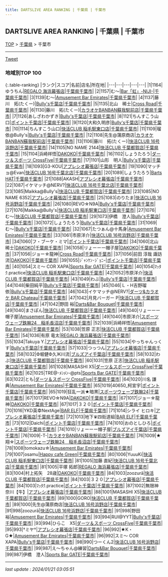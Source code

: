 ```yaml
---
title: DARTSLIVE AREA RANKING | 千葉県 | 千葉市
---
```

## DARTSLIVE AREA RANKING | 千葉県 | 千葉市

[TOP](/darts/rank/) > [千葉県](/darts/rank/千葉県/) > 千葉市

___

<a href="https://twitter.com/share?ref_src=twsrc%5Etfw" data-text="DARTSLIVE AREA RANKING | 千葉県千葉市" class="twitter-share-button" data-via="DARTSLIVE" data-hashtags="DARTSLIVE" data-related="DARTSLIVE" data-show-count="false">Tweet</a>

### 地域別TOP 100

{:.table-ranking}
|ランク|スコア|名前|店名|所在地|
|---|---|---|---|---|
|1|1164|ゆうちん|<a href="https://search.dartslive.com/jp/shop/b5b90037bdfacbd058d385ea46352d8f">REGALO 海浜幕張店</a>|<a href="/darts/rank/千葉県/千葉市">千葉県千葉市</a>|
|2|1157|む〜|<a href="https://search.dartslive.com/jp/shop/bd90e5d8af277c550d9b047a20a7ba1e">Bar「虹」-NIJI-</a>|<a href="/darts/rank/千葉県/千葉市">千葉県千葉市</a>|
|3|1139|む〜|<a href="https://search.dartslive.com/jp/shop/ffbe924bf97d20b4a3f63593b5358cc4">Amusement Bar Emirates</a>|<a href="/darts/rank/千葉県/千葉市">千葉県千葉市</a>|
|4|1137|藤川　拓(たくー)|<a href="https://search.dartslive.com/jp/shop/3f55d43810ce7d130d9b047a20a7ba1e">Bully's千葉店</a>|<a href="/darts/rank/千葉県/千葉市">千葉県千葉市</a>|
|5|1135|北山　稀士|<a href="https://search.dartslive.com/jp/shop/9576dfb2d55dcbc00d9b047a20a7ba1e">Cross Road</a>|<a href="/darts/rank/千葉県/千葉市">千葉県千葉市</a>|
|6|1130|藤川　拓(たくー)|<a href="https://search.dartslive.com/jp/shop/3c70e6ab990f79b20d9b047a20a7ba1e">カラオケBANBAN蘇我駅前店</a>|<a href="/darts/rank/千葉県/千葉市">千葉県千葉市</a>|
|7|1126|あしざわかずき|<a href="https://search.dartslive.com/jp/shop/3f55d43810ce7d130d9b047a20a7ba1e">Bully's千葉店</a>|<a href="/darts/rank/千葉県/千葉市">千葉県千葉市</a>|
|8|1121|ちんすこう山口|<a href="https://search.dartslive.com/jp/shop/82e39953281bf2d20d9b047a20a7ba1e">ポイント千葉店</a>|<a href="/darts/rank/千葉県/千葉市">千葉県千葉市</a>|
|9|1120|大和久明彦|<a href="https://search.dartslive.com/jp/shop/3f55d43810ce7d130d9b047a20a7ba1e">Bully's千葉店</a>|<a href="/darts/rank/千葉県/千葉市">千葉県千葉市</a>|
|10|1114|ちんすこう山口|<a href="https://search.dartslive.com/jp/shop/c7fc337da6fe47a3f454cb89828a1cfe">快活CLUB 稲毛駅東口店</a>|<a href="/darts/rank/千葉県/千葉市">千葉県千葉市</a>|
|11|1109|瑠依@Bully&#x27;s|<a href="https://search.dartslive.com/jp/shop/3f55d43810ce7d130d9b047a20a7ba1e">Bully's千葉店</a>|<a href="/darts/rank/千葉県/千葉市">千葉県千葉市</a>|
|12|1108|先生@蒲原商店|<a href="https://search.dartslive.com/jp/shop/3c70e6ab990f79b20d9b047a20a7ba1e">カラオケBANBAN蘇我駅前店</a>|<a href="/darts/rank/千葉県/千葉市">千葉県千葉市</a>|
|13|1106|藤川　拓(たくー)|<a href="https://search.dartslive.com/jp/shop/08fa569a1bcb6abba3f63593b5358cc4">快活CLUB 16号浜野店</a>|<a href="/darts/rank/千葉県/千葉市">千葉県千葉市</a>|
|14|1105|NO NAME 2144|<a href="https://search.dartslive.com/jp/shop/bd3ff5acde8bd4e6fec1ae84bb28bd87">快活CLUB 千葉都賀店</a>|<a href="/darts/rank/千葉県/千葉市">千葉県千葉市</a>|
|15|1104|浜崎祥悟|<a href="https://search.dartslive.com/jp/shop/65bbd9f6bf632bc8f454cb89828a1cfe">DAKOKO</a>|<a href="/darts/rank/千葉県/千葉市">千葉県千葉市</a>|
|16|1102|しょうたろう|<a href="https://search.dartslive.com/jp/shop/fae6958c12241d580d9b047a20a7ba1e">ダーツ＆スポーツ CrossFive</a>|<a href="/darts/rank/千葉県/千葉市">千葉県千葉市</a>|
|17|1101|山形　明人|<a href="https://search.dartslive.com/jp/shop/3f55d43810ce7d130d9b047a20a7ba1e">Bully's千葉店</a>|<a href="/darts/rank/千葉県/千葉市">千葉県千葉市</a>|
|18|1093|G3-KOU|<a href="https://search.dartslive.com/jp/shop/8ed2aa6e991429195f9f3321c1147265">アプレシオ幕張店</a>|<a href="/darts/rank/千葉県/千葉市">千葉県千葉市</a>|
|19|1090|マッチョ@Evan|<a href="https://search.dartslive.com/jp/shop/b2dd3d9ae1aa00c225d56fb0e5c39bac">快活CLUB 16号千葉北店</a>|<a href="/darts/rank/千葉県/千葉市">千葉県千葉市</a>|
|20|1089|しょうたろう|<a href="https://search.dartslive.com/jp/shop/33942a19d84e7fad0d9b047a20a7ba1e">Barts HAT</a>|<a href="/darts/rank/千葉県/千葉市">千葉県千葉市</a>|
|21|1088|AKASH|<a href="https://search.dartslive.com/jp/shop/8ed2aa6e991429195f9f3321c1147265">アプレシオ幕張店</a>|<a href="/darts/rank/千葉県/千葉市">千葉県千葉市</a>|
|22|1087|イケマッチ@NERV?|<a href="https://search.dartslive.com/jp/shop/b2dd3d9ae1aa00c225d56fb0e5c39bac">快活CLUB 16号千葉北店</a>|<a href="/darts/rank/千葉県/千葉市">千葉県千葉市</a>|
|23|1085|Maikka@Bully&#x27;s|<a href="https://search.dartslive.com/jp/shop/bd3ff5acde8bd4e6fec1ae84bb28bd87">快活CLUB 千葉都賀店</a>|<a href="/darts/rank/千葉県/千葉市">千葉県千葉市</a>|
|23|1085|NO NAME 6352|<a href="https://search.dartslive.com/jp/shop/8ed2aa6e991429195f9f3321c1147265">アプレシオ幕張店</a>|<a href="/darts/rank/千葉県/千葉市">千葉県千葉市</a>|
|25|1083|のりたま|<a href="https://search.dartslive.com/jp/shop/08fa569a1bcb6abba3f63593b5358cc4">快活CLUB 16号浜野店</a>|<a href="/darts/rank/千葉県/千葉市">千葉県千葉市</a>|
|26|1080|REVO☆N9A|<a href="https://search.dartslive.com/jp/shop/3f55d43810ce7d130d9b047a20a7ba1e">Bully's千葉店</a>|<a href="/darts/rank/千葉県/千葉市">千葉県千葉市</a>|
|27|1076|Maikka@Bully&#x27;s|<a href="https://search.dartslive.com/jp/shop/c7fc337da6fe47a3f454cb89828a1cfe">快活CLUB 稲毛駅東口店</a>|<a href="/darts/rank/千葉県/千葉市">千葉県千葉市</a>|
|27|1076|む〜|<a href="https://search.dartslive.com/jp/shop/bd3ff5acde8bd4e6fec1ae84bb28bd87">快活CLUB 千葉都賀店</a>|<a href="/darts/rank/千葉県/千葉市">千葉県千葉市</a>|
|29|1073|伊橋　澄人|<a href="https://search.dartslive.com/jp/shop/3f55d43810ce7d130d9b047a20a7ba1e">Bully's千葉店</a>|<a href="/darts/rank/千葉県/千葉市">千葉県千葉市</a>|
|30|1072|しょうたろう|<a href="https://search.dartslive.com/jp/shop/3f55d43810ce7d130d9b047a20a7ba1e">Bully's千葉店</a>|<a href="/darts/rank/千葉県/千葉市">千葉県千葉市</a>|
|31|1069|む〜|<a href="https://search.dartslive.com/jp/shop/3f55d43810ce7d130d9b047a20a7ba1e">Bully's千葉店</a>|<a href="/darts/rank/千葉県/千葉市">千葉県千葉市</a>|
|32|1067|たつぁん@十馬身|<a href="https://search.dartslive.com/jp/shop/ffbe924bf97d20b4a3f63593b5358cc4">Amusement Bar Emirates</a>|<a href="/darts/rank/千葉県/千葉市">千葉県千葉市</a>|
|33|1061|市原洋介|<a href="https://search.dartslive.com/jp/shop/08fa569a1bcb6abba3f63593b5358cc4">快活CLUB 16号浜野店</a>|<a href="/darts/rank/千葉県/千葉市">千葉県千葉市</a>|
|34|1060|フ・ブーケ・ミマ|<a href="https://search.dartslive.com/jp/shop/82e39953281bf2d20d9b047a20a7ba1e">ポイント千葉店</a>|<a href="/darts/rank/千葉県/千葉市">千葉県千葉市</a>|
|34|1060|北山　稀士|<a href="https://search.dartslive.com/jp/shop/65bbd9f6bf632bc8f454cb89828a1cfe">DAKOKO</a>|<a href="/darts/rank/千葉県/千葉市">千葉県千葉市</a>|
|36|1058|リょーーー帽子屋|<a href="https://search.dartslive.com/jp/shop/65bbd9f6bf632bc8f454cb89828a1cfe">DAKOKO</a>|<a href="/darts/rank/千葉県/千葉市">千葉県千葉市</a>|
|37|1056|ジョー☆龍神|<a href="https://search.dartslive.com/jp/shop/9576dfb2d55dcbc00d9b047a20a7ba1e">Cross Road</a>|<a href="/darts/rank/千葉県/千葉市">千葉県千葉市</a>|
|37|1056|前田 淳哉 諏訪流|<a href="https://search.dartslive.com/jp/shop/65bbd9f6bf632bc8f454cb89828a1cfe">DAKOKO</a>|<a href="/darts/rank/千葉県/千葉市">千葉県千葉市</a>|
|39|1055|ｼﾞｬﾝｹﾝ･ｼﾞｮﾆｰ|<a href="https://search.dartslive.com/jp/shop/82e39953281bf2d20d9b047a20a7ba1e">ポイント千葉店</a>|<a href="/darts/rank/千葉県/千葉市">千葉県千葉市</a>|
|40|1054|スミ〜 COR XAPA|<a href="https://search.dartslive.com/jp/shop/09377d019821273b5f9f3321c1147265">Sports Bar GATE</a>|<a href="/darts/rank/千葉県/千葉市">千葉県千葉市</a>|
|40|1054|ﾏｯﾀｸ.practice|<a href="https://search.dartslive.com/jp/shop/c7fc337da6fe47a3f454cb89828a1cfe">快活CLUB 稲毛駅東口店</a>|<a href="/darts/rank/千葉県/千葉市">千葉県千葉市</a>|
|42|1052|市原洋介|<a href="https://search.dartslive.com/jp/shop/bd3ff5acde8bd4e6fec1ae84bb28bd87">快活CLUB 千葉都賀店</a>|<a href="/darts/rank/千葉県/千葉市">千葉県千葉市</a>|
|43|1049|わぶ|<a href="https://search.dartslive.com/jp/shop/3f55d43810ce7d130d9b047a20a7ba1e">Bully's千葉店</a>|<a href="/darts/rank/千葉県/千葉市">千葉県千葉市</a>|
|44|1048|柴田純平|<a href="https://search.dartslive.com/jp/shop/3f55d43810ce7d130d9b047a20a7ba1e">Bully's千葉店</a>|<a href="/darts/rank/千葉県/千葉市">千葉県千葉市</a>|
|45|1046|Ｌ・H吉野瑠依|<a href="https://search.dartslive.com/jp/shop/3f55d43810ce7d130d9b047a20a7ba1e">Bully's千葉店</a>|<a href="/darts/rank/千葉県/千葉市">千葉県千葉市</a>|
|46|1043|イケマッチ@NERV?|<a href="https://search.dartslive.com/jp/shop/294adea72142dbee0d9b047a20a7ba1e">ダーツ&カラオケ BAR Chateau</a>|<a href="/darts/rank/千葉県/千葉市">千葉県千葉市</a>|
|47|1042|月見バーガー P|<a href="https://search.dartslive.com/jp/shop/bd3ff5acde8bd4e6fec1ae84bb28bd87">快活CLUB 千葉都賀店</a>|<a href="/darts/rank/千葉県/千葉市">千葉県千葉市</a>|
|47|1042|野田 裕|<a href="https://search.dartslive.com/jp/shop/9fdd87ed487eea100d9b047a20a7ba1e">Darts&Bar Bouquet</a>|<a href="/darts/rank/千葉県/千葉市">千葉県千葉市</a>|
|49|1040|まさぽん|<a href="https://search.dartslive.com/jp/shop/bd3ff5acde8bd4e6fec1ae84bb28bd87">快活CLUB 千葉都賀店</a>|<a href="/darts/rank/千葉県/千葉市">千葉県千葉市</a>|
|49|1040|リょーーー帽子屋|<a href="https://search.dartslive.com/jp/shop/ffbe924bf97d20b4a3f63593b5358cc4">Amusement Bar Emirates</a>|<a href="/darts/rank/千葉県/千葉市">千葉県千葉市</a>|
|49|1040|市原洋介|<a href="https://search.dartslive.com/jp/shop/6634703fd8c07c7b0d9b047a20a7ba1e">スポーツウェーブ鉄腕24　稲毛長沼店</a>|<a href="/darts/rank/千葉県/千葉市">千葉県千葉市</a>|
|52|1039|浜崎祥悟|<a href="https://search.dartslive.com/jp/shop/ffbe924bf97d20b4a3f63593b5358cc4">Amusement Bar Emirates</a>|<a href="/darts/rank/千葉県/千葉市">千葉県千葉市</a>|
|53|1038|笠原 正志|<a href="https://search.dartslive.com/jp/shop/bd3ff5acde8bd4e6fec1ae84bb28bd87">快活CLUB 千葉都賀店</a>|<a href="/darts/rank/千葉県/千葉市">千葉県千葉市</a>|
|54|1036|有原 竜太|<a href="https://search.dartslive.com/jp/shop/b5b90037bdfacbd058d385ea46352d8f">REGALO 海浜幕張店</a>|<a href="/darts/rank/千葉県/千葉市">千葉県千葉市</a>|
|55|1034|Takuya Y.|<a href="https://search.dartslive.com/jp/shop/8ed2aa6e991429195f9f3321c1147265">アプレシオ幕張店</a>|<a href="/darts/rank/千葉県/千葉市">千葉県千葉市</a>|
|55|1034|やっちゃんっくす|<a href="https://search.dartslive.com/jp/shop/3f55d43810ce7d130d9b047a20a7ba1e">Bully's千葉店</a>|<a href="/darts/rank/千葉県/千葉市">千葉県千葉市</a>|
|57|1033|つっつん|<a href="https://search.dartslive.com/jp/shop/8ed2aa6e991429195f9f3321c1147265">アプレシオ幕張店</a>|<a href="/darts/rank/千葉県/千葉市">千葉県千葉市</a>|
|58|1032|Ф堀健Ф久Ж川流|<a href="https://search.dartslive.com/jp/shop/c897408c10e3e2570d9b047a20a7ba1e">ブルズアイ千葉店</a>|<a href="/darts/rank/千葉県/千葉市">千葉県千葉市</a>|
|58|1032|わぶ|<a href="https://search.dartslive.com/jp/shop/bd3ff5acde8bd4e6fec1ae84bb28bd87">快活CLUB 千葉都賀店</a>|<a href="/darts/rank/千葉県/千葉市">千葉県千葉市</a>|
|60|1031|笠原 正志|<a href="https://search.dartslive.com/jp/shop/c7fc337da6fe47a3f454cb89828a1cfe">快活CLUB 稲毛駅東口店</a>|<a href="/darts/rank/千葉県/千葉市">千葉県千葉市</a>|
|61|1028|MASASHI X5|<a href="https://search.dartslive.com/jp/shop/fae6958c12241d580d9b047a20a7ba1e">ダーツ＆スポーツ CrossFive</a>|<a href="/darts/rank/千葉県/千葉市">千葉県千葉市</a>|
|62|1025|TRE@-ﾒﾝﾒﾝ-@pts|<a href="https://search.dartslive.com/jp/shop/09377d019821273b5f9f3321c1147265">Sports Bar GATE</a>|<a href="/darts/rank/千葉県/千葉市">千葉県千葉市</a>|
|63|1022|とも|<a href="https://search.dartslive.com/jp/shop/fae6958c12241d580d9b047a20a7ba1e">ダーツ＆スポーツ CrossFive</a>|<a href="/darts/rank/千葉県/千葉市">千葉県千葉市</a>|
|64|1020|川名 謙典|<a href="https://search.dartslive.com/jp/shop/ffbe924bf97d20b4a3f63593b5358cc4">Amusement Bar Emirates</a>|<a href="/darts/rank/千葉県/千葉市">千葉県千葉市</a>|
|65|1019|40650_柯宣宇|<a href="https://search.dartslive.com/jp/shop/82e39953281bf2d20d9b047a20a7ba1e">ポイント千葉店</a>|<a href="/darts/rank/千葉県/千葉市">千葉県千葉市</a>|
|65|1019|狂乱一派★暗黒|<a href="https://search.dartslive.com/jp/shop/287b4b553a9164cc0d9b047a20a7ba1e">スポーツウェーブ鉄腕24</a>|<a href="/darts/rank/千葉県/千葉市">千葉県千葉市</a>|
|67|1017|REVO☆N9A|<a href="https://search.dartslive.com/jp/shop/65bbd9f6bf632bc8f454cb89828a1cfe">DAKOKO</a>|<a href="/darts/rank/千葉県/千葉市">千葉県千葉市</a>|
|67|1017|ジョー☆龍神|<a href="https://search.dartslive.com/jp/shop/65bbd9f6bf632bc8f454cb89828a1cfe">DAKOKO</a>|<a href="/darts/rank/千葉県/千葉市">千葉県千葉市</a>|
|67|1017|３２０|<a href="https://search.dartslive.com/jp/shop/82e39953281bf2d20d9b047a20a7ba1e">ポイント千葉店</a>|<a href="/darts/rank/千葉県/千葉市">千葉県千葉市</a>|
|70|1016|YKD英幸NextAge|<a href="https://search.dartslive.com/jp/shop/22fb1909d077116d0d9b047a20a7ba1e">BAR ELF</a>|<a href="/darts/rank/千葉県/千葉市">千葉県千葉市</a>|
|71|1014|シライ ヒロキ|<a href="https://search.dartslive.com/jp/shop/8ed2aa6e991429195f9f3321c1147265">アプレシオ幕張店</a>|<a href="/darts/rank/千葉県/千葉市">千葉県千葉市</a>|
|72|1013|地下♛四街道組|<a href="https://search.dartslive.com/jp/shop/22fb1909d077116d0d9b047a20a7ba1e">BAR ELF</a>|<a href="/darts/rank/千葉県/千葉市">千葉県千葉市</a>|
|73|1012|Daichi|<a href="https://search.dartslive.com/jp/shop/82e39953281bf2d20d9b047a20a7ba1e">ポイント千葉店</a>|<a href="/darts/rank/千葉県/千葉市">千葉県千葉市</a>|
|74|1010|おのとしひろ|<a href="https://search.dartslive.com/jp/shop/82e39953281bf2d20d9b047a20a7ba1e">ポイント千葉店</a>|<a href="/darts/rank/千葉県/千葉市">千葉県千葉市</a>|
|74|1010|リょーーー帽子屋|<a href="https://search.dartslive.com/jp/shop/c897408c10e3e2570d9b047a20a7ba1e">ブルズアイ千葉店</a>|<a href="/darts/rank/千葉県/千葉市">千葉県千葉市</a>|
|76|1009|-T-|<a href="https://search.dartslive.com/jp/shop/3c70e6ab990f79b20d9b047a20a7ba1e">カラオケBANBAN蘇我駅前店</a>|<a href="/darts/rank/千葉県/千葉市">千葉県千葉市</a>|
|76|1009|★翔☆|<a href="https://search.dartslive.com/jp/shop/6634703fd8c07c7b0d9b047a20a7ba1e">スポーツウェーブ鉄腕24　稲毛長沼店</a>|<a href="/darts/rank/千葉県/千葉市">千葉県千葉市</a>|
|78|1008|tomokazu☆|<a href="https://search.dartslive.com/jp/shop/ffbe924bf97d20b4a3f63593b5358cc4">Amusement Bar Emirates</a>|<a href="/darts/rank/千葉県/千葉市">千葉県千葉市</a>|
|79|1007|osamu|<a href="https://search.dartslive.com/jp/shop/0a22e57bc0fb51d60d9b047a20a7ba1e">Happy cafe Green</a>|<a href="/darts/rank/千葉県/千葉市">千葉県千葉市</a>|
|80|1006|YuuuKi|<a href="https://search.dartslive.com/jp/shop/c7fc337da6fe47a3f454cb89828a1cfe">快活CLUB 稲毛駅東口店</a>|<a href="/darts/rank/千葉県/千葉市">千葉県千葉市</a>|
|81|1005|加藤 直紀|<a href="https://search.dartslive.com/jp/shop/b2dd3d9ae1aa00c225d56fb0e5c39bac">快活CLUB 16号千葉北店</a>|<a href="/darts/rank/千葉県/千葉市">千葉県千葉市</a>|
|81|1005|平塚 拓郎|<a href="https://search.dartslive.com/jp/shop/b5b90037bdfacbd058d385ea46352d8f">REGALO 海浜幕張店</a>|<a href="/darts/rank/千葉県/千葉市">千葉県千葉市</a>|
|83|1004|村上拓矢　28歳|<a href="https://search.dartslive.com/jp/shop/65bbd9f6bf632bc8f454cb89828a1cfe">DAKOKO</a>|<a href="/darts/rank/千葉県/千葉市">千葉県千葉市</a>|
|84|1003|zoozurā|<a href="https://search.dartslive.com/jp/shop/bd3ff5acde8bd4e6fec1ae84bb28bd87">快活CLUB 千葉都賀店</a>|<a href="/darts/rank/千葉県/千葉市">千葉県千葉市</a>|
|84|1003|３２０|<a href="https://search.dartslive.com/jp/shop/8ed2aa6e991429195f9f3321c1147265">アプレシオ幕張店</a>|<a href="/darts/rank/千葉県/千葉市">千葉県千葉市</a>|
|84|1003|ﾏｯﾀｸ.practice|<a href="https://search.dartslive.com/jp/shop/82e39953281bf2d20d9b047a20a7ba1e">ポイント千葉店</a>|<a href="/darts/rank/千葉県/千葉市">千葉県千葉市</a>|
|87|1002|無限神奈川【牛】|<a href="https://search.dartslive.com/jp/shop/8ed2aa6e991429195f9f3321c1147265">アプレシオ幕張店</a>|<a href="/darts/rank/千葉県/千葉市">千葉県千葉市</a>|
|88|1001|MASASHI X5|<a href="https://search.dartslive.com/jp/shop/bd3ff5acde8bd4e6fec1ae84bb28bd87">快活CLUB 千葉都賀店</a>|<a href="/darts/rank/千葉県/千葉市">千葉県千葉市</a>|
|89|1000|GORO|<a href="https://search.dartslive.com/jp/shop/bd3ff5acde8bd4e6fec1ae84bb28bd87">快活CLUB 千葉都賀店</a>|<a href="/darts/rank/千葉県/千葉市">千葉県千葉市</a>|
|89|1000|先生@蒲原商店|<a href="https://search.dartslive.com/jp/shop/08fa569a1bcb6abba3f63593b5358cc4">快活CLUB 16号浜野店</a>|<a href="/darts/rank/千葉県/千葉市">千葉県千葉市</a>|
|91|998|zoozurā|<a href="https://search.dartslive.com/jp/shop/08fa569a1bcb6abba3f63593b5358cc4">快活CLUB 16号浜野店</a>|<a href="/darts/rank/千葉県/千葉市">千葉県千葉市</a>|
|91|998|野田 裕|<a href="https://search.dartslive.com/jp/shop/ffbe924bf97d20b4a3f63593b5358cc4">Amusement Bar Emirates</a>|<a href="/darts/rank/千葉県/千葉市">千葉県千葉市</a>|
|93|994|RUI@YYT|<a href="https://search.dartslive.com/jp/shop/3f55d43810ce7d130d9b047a20a7ba1e">Bully's千葉店</a>|<a href="/darts/rank/千葉県/千葉市">千葉県千葉市</a>|
|93|994|ひらこ　X5|<a href="https://search.dartslive.com/jp/shop/fae6958c12241d580d9b047a20a7ba1e">ダーツ＆スポーツ CrossFive</a>|<a href="/darts/rank/千葉県/千葉市">千葉県千葉市</a>|
|95|993|†ミヤ†|<a href="https://search.dartslive.com/jp/shop/8ed2aa6e991429195f9f3321c1147265">アプレシオ幕張店</a>|<a href="/darts/rank/千葉県/千葉市">千葉県千葉市</a>|
|96|992|★K・G★|<a href="https://search.dartslive.com/jp/shop/ffbe924bf97d20b4a3f63593b5358cc4">Amusement Bar Emirates</a>|<a href="/darts/rank/千葉県/千葉市">千葉県千葉市</a>|
|96|992|スミ〜 COR XAPA|<a href="https://search.dartslive.com/jp/shop/3f55d43810ce7d130d9b047a20a7ba1e">Bully's千葉店</a>|<a href="/darts/rank/千葉県/千葉市">千葉県千葉市</a>|
|98|990|つーくん2|<a href="https://search.dartslive.com/jp/shop/08fa569a1bcb6abba3f63593b5358cc4">快活CLUB 16号浜野店</a>|<a href="/darts/rank/千葉県/千葉市">千葉県千葉市</a>|
|99|987|え〜ちゃん@練習|<a href="https://search.dartslive.com/jp/shop/9fdd87ed487eea100d9b047a20a7ba1e">Darts&Bar Bouquet</a>|<a href="/darts/rank/千葉県/千葉市">千葉県千葉市</a>|
|99|987|伊橋　澄人|<a href="https://search.dartslive.com/jp/shop/09377d019821273b5f9f3321c1147265">Sports Bar GATE</a>|<a href="/darts/rank/千葉県/千葉市">千葉県千葉市</a>|



___

_last update : 2024/01/21 03:05:51_


<script src="https://cdnjs.cloudflare.com/ajax/libs/jquery/3.6.1/jquery.min.js" integrity="sha512-aVKKRRi/Q/YV+4mjoKBsE4x3H+BkegoM/em46NNlCqNTmUYADjBbeNefNxYV7giUp0VxICtqdrbqU7iVaeZNXA==" crossorigin="anonymous" referrerpolicy="no-referrer"></script>
<script src="https://cdnjs.cloudflare.com/ajax/libs/jquery.tablesorter/2.31.3/js/jquery.tablesorter.min.js" integrity="sha512-qzgd5cYSZcosqpzpn7zF2ZId8f/8CHmFKZ8j7mU4OUXTNRd5g+ZHBPsgKEwoqxCtdQvExE5LprwwPAgoicguNg==" crossorigin="anonymous" referrerpolicy="no-referrer"></script>
<link rel="stylesheet" href="https://cdnjs.cloudflare.com/ajax/libs/jquery.tablesorter/2.31.3/css/theme.default.min.css" integrity="sha512-wghhOJkjQX0Lh3NSWvNKeZ0ZpNn+SPVXX1Qyc9OCaogADktxrBiBdKGDoqVUOyhStvMBmJQ8ZdMHiR3wuEq8+w==" crossorigin="anonymous" referrerpolicy="no-referrer" />
<script>
$(function() {
    $(".table-ranking").tablesorter({sortList:[[0, 0]]});
});
</script>

<script async src="https://platform.twitter.com/widgets.js" charset="utf-8"></script>